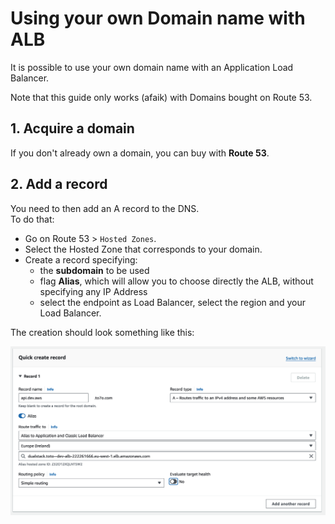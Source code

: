 # Using your own Domain name with ALB

It is possible to use your own domain name with an Application Load Balancer. 

Note that this guide only works (afaik) with Domains bought on Route 53. 

## 1. Acquire a domain
If you don't already own a domain, you can buy with **Route 53**. 

## 2. Add a record 
You need to then add an A record to the DNS. <br>
To do that: 
* Go on Route 53 > `Hosted Zones`.
* Select the Hosted Zone that corresponds to your domain. 
* Create a record specifying: 
    * the **subdomain** to be used
    * flag **Alias**, which will allow you to choose directly the ALB, without specifying any IP Address
    * select the endpoint as Load Balancer, select the region and your Load Balancer.

The creation should look something like this: 

![](../img/alb-dns.png)
